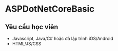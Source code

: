 # ASPDotNetCoreBasic

## Yêu cầu học viên

- Javascript, Java/C# hoặc đã lập trình iOS/Android
- HTML/JS/CSS
